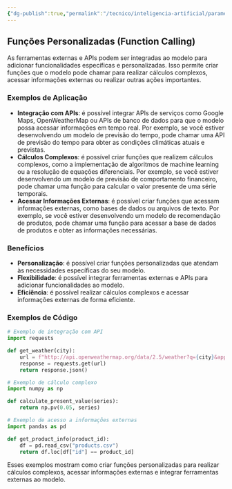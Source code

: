 ```yaml
---
{"dg-publish":true,"permalink":"/tecnico/inteligencia-artificial/parametros-de-llm/function-calling/","title":"Function Calling","metatags":{"description":"Isso permite criar funções que o modelo pode chamar para realizar cálculos complexos, acessar informações externas ou realizar outras ações importantes"},"tags":["Inteligencia-artificial","LLM"],"noteIcon":"1","updated":"2025-01-20T19:46:09.206-03:00"}
---
```



## **Funções Personalizadas (Function Calling)**

As ferramentas externas e APIs podem ser integradas ao modelo para adicionar funcionalidades específicas e personalizadas. Isso permite criar funções que o modelo pode chamar para realizar cálculos complexos, acessar informações externas ou realizar outras ações importantes.

### Exemplos de Aplicação

- **Integração com APIs**: é possível integrar APIs de serviços como Google Maps, OpenWeatherMap ou APIs de banco de dados para que o modelo possa acessar informações em tempo real. Por exemplo, se você estiver desenvolvendo um modelo de previsão do tempo, pode chamar uma API de previsão do tempo para obter as condições climáticas atuais e previstas.
- **Cálculos Complexos**: é possível criar funções que realizem cálculos complexos, como a implementação de algoritmos de machine learning ou a resolução de equações diferenciais. Por exemplo, se você estiver desenvolvendo um modelo de previsão de comportamento financeiro, pode chamar uma função para calcular o valor presente de uma série temporais.
- **Acessar Informações Externas**: é possível criar funções que acessam informações externas, como bases de dados ou arquivos de texto. Por exemplo, se você estiver desenvolvendo um modelo de recomendação de produtos, pode chamar uma função para acessar a base de dados de produtos e obter as informações necessárias.

### Benefícios

- **Personalização**: é possível criar funções personalizadas que atendam às necessidades específicas do seu modelo.
- **Flexibilidade**: é possível integrar ferramentas externas e APIs para adicionar funcionalidades ao modelo.
- **Eficiência**: é possível realizar cálculos complexos e acessar informações externas de forma eficiente.

### Exemplos de Código

```python
# Exemplo de integração com API
import requests

def get_weather(city):
    url = f"http://api.openweathermap.org/data/2.5/weather?q={city}&appid=YOUR_API_KEY"
    response = requests.get(url)
    return response.json()

# Exemplo de cálculo complexo
import numpy as np

def calculate_present_value(series):
    return np.pv(0.05, series)

# Exemplo de acesso a informações externas
import pandas as pd

def get_product_info(product_id):
    df = pd.read_csv("products.csv")
    return df.loc[df["id"] == product_id]
```

Esses exemplos mostram como criar funções personalizadas para realizar cálculos complexos, acessar informações externas e integrar ferramentas externas ao modelo.
